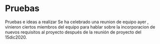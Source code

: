 # Pruebas
Pruebas e ideas a realizar
Se ha celebrado una reunion de equipo  ayer , vinieron ciertos miembros del equipo para hablar sobre la incorporacion de nuevos requisitos al proyecto después de la reunión de proyecto del
15dic2020.
